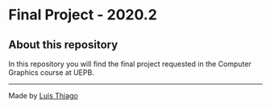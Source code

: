 # Final Project - 2020.2

## About this repository

In this repository you will find the final project requested in the Computer Graphics course at UEPB.

---

Made by [Luis Thiago](https://github.com/LThiago)
